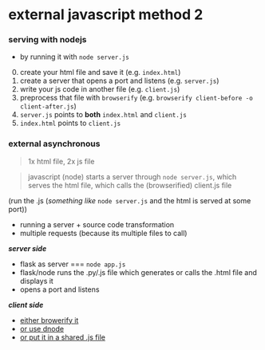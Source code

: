 # external javascript method 2

### serving with nodejs
- by running it with `node server.js`

0. create your html file and save it (e.g. `index.html`)
1. create a server that opens a port and listens (e.g. `server.js`)
2. write your js code in another file (e.g. `client.js`)
3. preprocess that file with `browserify` (e.g. `browserify client-before -o client-after.js`)
4. `server.js` points to **both** `index.html` and `client.js`
5. `index.html` points to `client.js`

### external asynchronous
> 1x html file, 2x js file

> javascript (node) starts a server through `node server.js`, which serves the html file, which calls the (browserified) client.js file

(run the .js (*something like* `node server.js` and the html is served at some port))

- running a server + source code transformation
- multiple requests (because its multiple files to call)

***server side***
- flask as server === `node app.js`
- flask/node runs the .py/.js file which generates or calls the .html file and displays it
- opens a port and listens

***client side***
- [either browerify it](https://www.techiediaries.com/how-to-bring-node-js-modules-to-the-browser/)
- [or use dnode](https://github.com/substack/dnode)
- [or put it in a shared .js file](https://stackoverflow.com/questions/3225251/how-can-i-share-code-between-node-js-and-the-browser)